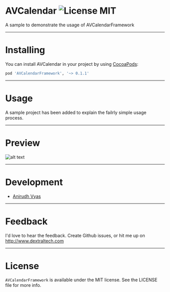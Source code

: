 # AVCalendar ![License MIT](https://go-shields.herokuapp.com/license-MIT-blue.png)
A sample to demonstrate the usage of AVCalendarFramework

---
# Installing 
You can install AVCalendar in your project by using [CocoaPods](https://github.com/cocoapods/cocoapods):

```Ruby
pod 'AVCalendarFramework', '~> 0.1.1'
```
---

# Usage

A sample project has been added to explain the failrly simple usage process.

---
# Preview

![alt text](https://raw.githubusercontent.com/vyasanirudh/AVCalendar/master/AVCalendarSample/AVCalendarSample/Screenshot.png)

---

# Development

* [Anirudh Vyas](https://github.com/vyasanirudh)

---

# Feedback
I'd love to hear the feedback. Create Github issues, or hit me up on http://www.dextraltech.com

---

# License
`AVCalendarFramework` is available under the MIT license. See the LICENSE file for more info.
